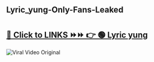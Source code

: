 
 ## Lyric_yung-Only-Fans-Leaked

# <h2><a href="https://clipsfans.com/Lyric_yung&ref=git">🔗 Click to LINKS ⏩⏩ 👉 🟢 Lyric yung </a></h2>

<a href="https://clipsfans.com/Lyric_yung&ref=git" rel="nofollow" data-target="animated-image.originalLink"><img src="https://i.ibb.co.com/xMMVF88/686577567.gif" alt="Viral Video Original" style="max-width: 100%; display: inline-block;" data-target="animated-image.originalImage"></a>
